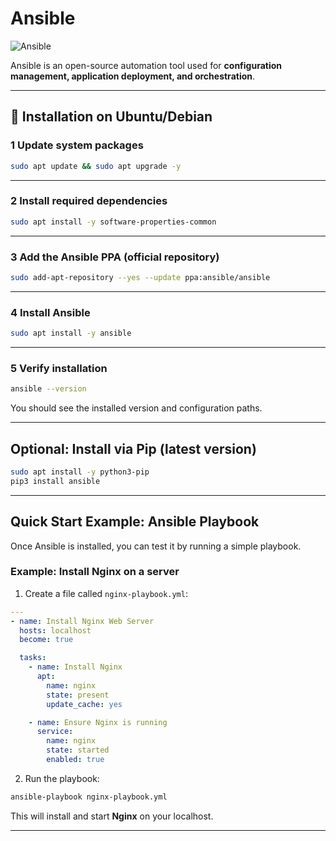 # Ansible
![Ansible](https://img.shields.io/badge/Ansible-EE0000?style=for-the-badge&logo=ansible&logoColor=white)  

Ansible is an open-source automation tool used for **configuration management, application deployment, and orchestration**.  

---

## 🔧 Installation on Ubuntu/Debian

### 1️ Update system packages

```bash
sudo apt update && sudo apt upgrade -y
```

---

### 2️ Install required dependencies

```bash
sudo apt install -y software-properties-common
```

---

### 3️ Add the Ansible PPA (official repository)

```bash
sudo add-apt-repository --yes --update ppa:ansible/ansible
```

---

### 4️ Install Ansible

```bash
sudo apt install -y ansible
```

---

### 5️ Verify installation

```bash
ansible --version
```

 You should see the installed version and configuration paths.

---

##  Optional: Install via Pip (latest version)

```bash
sudo apt install -y python3-pip
pip3 install ansible
```

---

##  Quick Start Example: Ansible Playbook

Once Ansible is installed, you can test it by running a simple playbook.

### Example: Install Nginx on a server

1. Create a file called `nginx-playbook.yml`:

```yaml
---
- name: Install Nginx Web Server
  hosts: localhost
  become: true

  tasks:
    - name: Install Nginx
      apt:
        name: nginx
        state: present
        update_cache: yes

    - name: Ensure Nginx is running
      service:
        name: nginx
        state: started
        enabled: true
```

2. Run the playbook:

```bash
ansible-playbook nginx-playbook.yml
```

This will install and start **Nginx** on your localhost.

---
